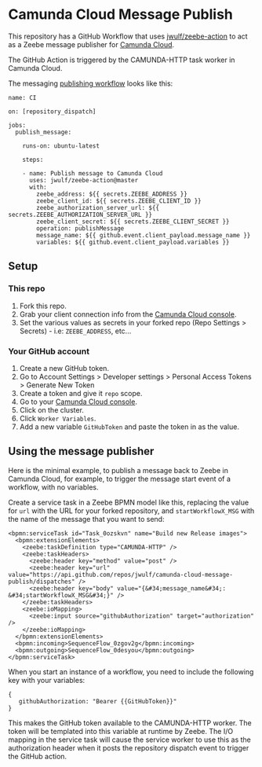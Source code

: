 # Camunda Cloud Message Publish

This repository has a GitHub Workflow that uses [jwulf/zeebe-action](https://github.com/jwulf/zeebe-action) to act as a Zeebe message publisher for [Camunda Cloud](https://camunda.io).

The GitHub Action is triggered by the CAMUNDA-HTTP task worker in Camunda Cloud.

The messaging [publishing workflow](.github/workflows/publish_message.yml) looks like this:

```
name: CI

on: [repository_dispatch]

jobs:
  publish_message:

    runs-on: ubuntu-latest

    steps:
    
    - name: Publish message to Camunda Cloud
      uses: jwulf/zeebe-action@master
      with:
        zeebe_address: ${{ secrets.ZEEBE_ADDRESS }}
        zeebe_client_id: ${{ secrets.ZEEBE_CLIENT_ID }}
        zeebe_authorization_server_url: ${{ secrets.ZEEBE_AUTHORIZATION_SERVER_URL }}
        zeebe_client_secret: ${{ secrets.ZEEBE_CLIENT_SECRET }}
        operation: publishMessage
        message_name: ${{ github.event.client_payload.message_name }}
        variables: ${{ github.event.client_payload.variables }}
 ```

## Setup

### This repo

1. Fork this repo.
2. Grab your client connection info from the [Camunda Cloud console](https://console.cloud.camunda.io/).
3. Set the various values as secrets in your forked repo (Repo Settings > Secrets) - i.e: `ZEEBE_ADDRESS`, etc...

### Your GitHub account

1. Create a new GitHub token.
  1. Go to Account Settings > Developer settings > Personal Access Tokens > Generate New Token
  2. Create a token and give it `repo` scope.
2. Go to your [Camunda Cloud console](https://console.cloud.camunda.io/).
3. Click on the cluster.
4. Click `Worker Variables`.
5. Add a new variable `GitHubToken` and paste the token in as the value.

## Using the message publisher

Here is the minimal example, to publish a message back to Zeebe in Camunda Cloud, for example, to trigger the message start event of a workflow, with no variables.

Create a service task in a Zeebe BPMN model like this, replacing the value for `url` with the URL for your forked repository, and `startWorkflowX_MSG` with the name of the message that you want to send:

```
<bpmn:serviceTask id="Task_0ozskvn" name="Build new Release images">
  <bpmn:extensionElements>
    <zeebe:taskDefinition type="CAMUNDA-HTTP" />
    <zeebe:taskHeaders>
      <zeebe:header key="method" value="post" />
      <zeebe:header key="url" value="https://api.github.com/repos/jwulf/camunda-cloud-message-publish/dispatches" />
      <zeebe:header key="body" value="{&#34;message_name&#34;: &#34;startWorkflowX_MSG&#34;}" />
    </zeebe:taskHeaders>
    <zeebe:ioMapping>
      <zeebe:input source="githubAuthorization" target="authorization" />
    </zeebe:ioMapping>
  </bpmn:extensionElements>
  <bpmn:incoming>SequenceFlow_0zgov2g</bpmn:incoming>
  <bpmn:outgoing>SequenceFlow_0desyou</bpmn:outgoing>
</bpmn:serviceTask>
```

When you start an instance of a workflow, you need to include the following key with your variables:

```
{
   githubAuthorization: "Bearer {{GitHubToken}}"
}
```

This makes the GitHub token available to the CAMUNDA-HTTP worker. The token will be templated into this variable at runtime by Zeebe. The I/O mapping in the service task will cause the service worker to use this as the authorization header when it  posts the repository dispatch event to trigger the GitHub action.

